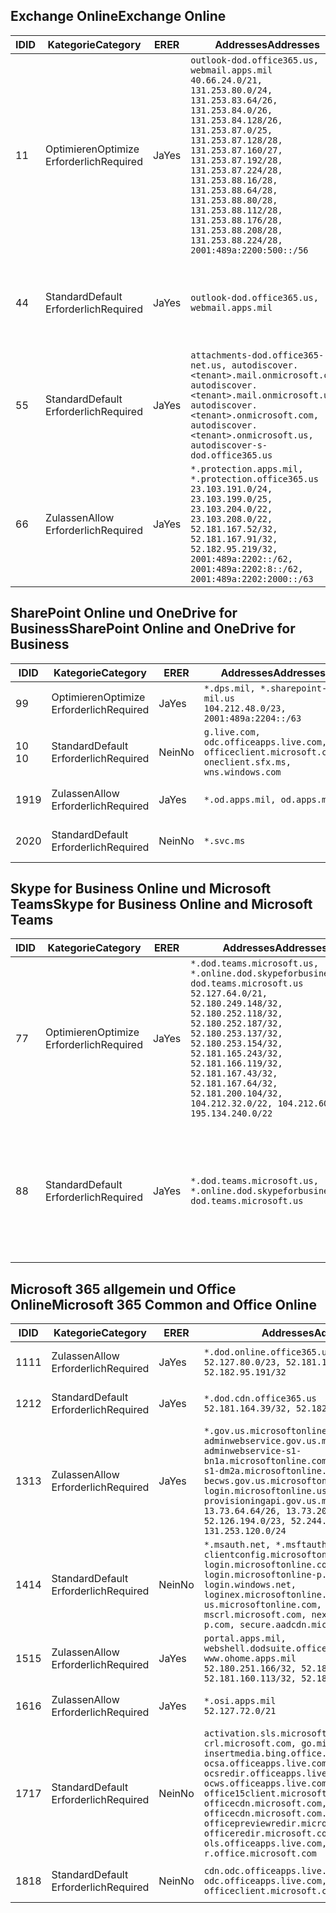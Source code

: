 <!--THIS FILE IS AUTOMATICALLY GENERATED. MANUAL CHANGES WILL BE OVERWRITTEN.-->
<!--Please contact the Office 365 Endpoints team with any questions.-->
<!--USGovDoD endpoints version 2019053100-->
<!--File generated 2019-05-31 17:01:37.6154-->

## <a name="exchange-online"></a><span data-ttu-id="84ebe-101">Exchange Online</span><span class="sxs-lookup"><span data-stu-id="84ebe-101">Exchange Online</span></span>

<span data-ttu-id="84ebe-102">ID</span><span class="sxs-lookup"><span data-stu-id="84ebe-102">ID</span></span> | <span data-ttu-id="84ebe-103">Kategorie</span><span class="sxs-lookup"><span data-stu-id="84ebe-103">Category</span></span> | <span data-ttu-id="84ebe-104">ER</span><span class="sxs-lookup"><span data-stu-id="84ebe-104">ER</span></span> | <span data-ttu-id="84ebe-105">Addresses</span><span class="sxs-lookup"><span data-stu-id="84ebe-105">Addresses</span></span> | <span data-ttu-id="84ebe-106">Ports</span><span class="sxs-lookup"><span data-stu-id="84ebe-106">Ports</span></span>
-- | -------------------- | --- | ---------------------------------------------------------------------------------------------------------------------------------------------------------------------------------------------------------------------------------------------------------------------------------------------------------------------------------------------------------------------------------------------- | -------------------------------
<span data-ttu-id="84ebe-107">1</span><span class="sxs-lookup"><span data-stu-id="84ebe-107">1</span></span> | <span data-ttu-id="84ebe-108">Optimieren</span><span class="sxs-lookup"><span data-stu-id="84ebe-108">Optimize</span></span><BR><span data-ttu-id="84ebe-109">Erforderlich</span><span class="sxs-lookup"><span data-stu-id="84ebe-109">Required</span></span> | <span data-ttu-id="84ebe-110">Ja</span><span class="sxs-lookup"><span data-stu-id="84ebe-110">Yes</span></span> | `outlook-dod.office365.us, webmail.apps.mil`<BR>`40.66.24.0/21, 131.253.80.0/24, 131.253.83.64/26, 131.253.84.0/26, 131.253.84.128/26, 131.253.87.0/25, 131.253.87.128/28, 131.253.87.160/27, 131.253.87.192/28, 131.253.87.224/28, 131.253.88.16/28, 131.253.88.64/28, 131.253.88.80/28, 131.253.88.112/28, 131.253.88.176/28, 131.253.88.208/28, 131.253.88.224/28, 2001:489a:2200:500::/56` | <span data-ttu-id="84ebe-111">**TCP:** 443, 80</span><span class="sxs-lookup"><span data-stu-id="84ebe-111">**TCP:** 443, 80</span></span>
<span data-ttu-id="84ebe-112">4</span><span class="sxs-lookup"><span data-stu-id="84ebe-112">4</span></span> | <span data-ttu-id="84ebe-113">Standard</span><span class="sxs-lookup"><span data-stu-id="84ebe-113">Default</span></span><BR><span data-ttu-id="84ebe-114">Erforderlich</span><span class="sxs-lookup"><span data-stu-id="84ebe-114">Required</span></span> | <span data-ttu-id="84ebe-115">Ja</span><span class="sxs-lookup"><span data-stu-id="84ebe-115">Yes</span></span> | `outlook-dod.office365.us, webmail.apps.mil` | <span data-ttu-id="84ebe-116">**TCP:** 143, 25, 587, 993, 995</span><span class="sxs-lookup"><span data-stu-id="84ebe-116">**TCP:** 143, 25, 587, 993, 995</span></span>
<span data-ttu-id="84ebe-117">5</span><span class="sxs-lookup"><span data-stu-id="84ebe-117">5</span></span> | <span data-ttu-id="84ebe-118">Standard</span><span class="sxs-lookup"><span data-stu-id="84ebe-118">Default</span></span><BR><span data-ttu-id="84ebe-119">Erforderlich</span><span class="sxs-lookup"><span data-stu-id="84ebe-119">Required</span></span> | <span data-ttu-id="84ebe-120">Ja</span><span class="sxs-lookup"><span data-stu-id="84ebe-120">Yes</span></span> | `attachments-dod.office365-net.us, autodiscover.<tenant>.mail.onmicrosoft.com, autodiscover.<tenant>.mail.onmicrosoft.us, autodiscover.<tenant>.onmicrosoft.com, autodiscover.<tenant>.onmicrosoft.us, autodiscover-s-dod.office365.us` | <span data-ttu-id="84ebe-121">**TCP:** 443, 80</span><span class="sxs-lookup"><span data-stu-id="84ebe-121">**TCP:** 443, 80</span></span>
<span data-ttu-id="84ebe-122">6</span><span class="sxs-lookup"><span data-stu-id="84ebe-122">6</span></span> | <span data-ttu-id="84ebe-123">Zulassen</span><span class="sxs-lookup"><span data-stu-id="84ebe-123">Allow</span></span><BR><span data-ttu-id="84ebe-124">Erforderlich</span><span class="sxs-lookup"><span data-stu-id="84ebe-124">Required</span></span> | <span data-ttu-id="84ebe-125">Ja</span><span class="sxs-lookup"><span data-stu-id="84ebe-125">Yes</span></span> | `*.protection.apps.mil, *.protection.office365.us`<BR>`23.103.191.0/24, 23.103.199.0/25, 23.103.204.0/22, 23.103.208.0/22, 52.181.167.52/32, 52.181.167.91/32, 52.182.95.219/32, 2001:489a:2202::/62, 2001:489a:2202:8::/62, 2001:489a:2202:2000::/63` | <span data-ttu-id="84ebe-126">**TCP:** 25, 443</span><span class="sxs-lookup"><span data-stu-id="84ebe-126">**TCP:** 25, 443</span></span>

## <a name="sharepoint-online-and-onedrive-for-business"></a><span data-ttu-id="84ebe-127">SharePoint Online und OneDrive for Business</span><span class="sxs-lookup"><span data-stu-id="84ebe-127">SharePoint Online and OneDrive for Business</span></span>

<span data-ttu-id="84ebe-128">ID</span><span class="sxs-lookup"><span data-stu-id="84ebe-128">ID</span></span> | <span data-ttu-id="84ebe-129">Kategorie</span><span class="sxs-lookup"><span data-stu-id="84ebe-129">Category</span></span> | <span data-ttu-id="84ebe-130">ER</span><span class="sxs-lookup"><span data-stu-id="84ebe-130">ER</span></span> | <span data-ttu-id="84ebe-131">Addresses</span><span class="sxs-lookup"><span data-stu-id="84ebe-131">Addresses</span></span> | <span data-ttu-id="84ebe-132">Ports</span><span class="sxs-lookup"><span data-stu-id="84ebe-132">Ports</span></span>
-- | -------------------- | --- | ---------------------------------------------------------------------------------------------------- | ----------------
<span data-ttu-id="84ebe-133">9</span><span class="sxs-lookup"><span data-stu-id="84ebe-133">9</span></span> | <span data-ttu-id="84ebe-134">Optimieren</span><span class="sxs-lookup"><span data-stu-id="84ebe-134">Optimize</span></span><BR><span data-ttu-id="84ebe-135">Erforderlich</span><span class="sxs-lookup"><span data-stu-id="84ebe-135">Required</span></span> | <span data-ttu-id="84ebe-136">Ja</span><span class="sxs-lookup"><span data-stu-id="84ebe-136">Yes</span></span> | `*.dps.mil, *.sharepoint-mil.us`<BR>`104.212.48.0/23, 2001:489a:2204::/63` | <span data-ttu-id="84ebe-137">**TCP:** 443, 80</span><span class="sxs-lookup"><span data-stu-id="84ebe-137">**TCP:** 443, 80</span></span>
<span data-ttu-id="84ebe-138">10 </span><span class="sxs-lookup"><span data-stu-id="84ebe-138">10</span></span> | <span data-ttu-id="84ebe-139">Standard</span><span class="sxs-lookup"><span data-stu-id="84ebe-139">Default</span></span><BR><span data-ttu-id="84ebe-140">Erforderlich</span><span class="sxs-lookup"><span data-stu-id="84ebe-140">Required</span></span> | <span data-ttu-id="84ebe-141">Nein</span><span class="sxs-lookup"><span data-stu-id="84ebe-141">No</span></span> | `g.live.com, odc.officeapps.live.com, officeclient.microsoft.com, oneclient.sfx.ms, wns.windows.com` | <span data-ttu-id="84ebe-142">**TCP:** 443, 80</span><span class="sxs-lookup"><span data-stu-id="84ebe-142">**TCP:** 443, 80</span></span>
<span data-ttu-id="84ebe-143">19</span><span class="sxs-lookup"><span data-stu-id="84ebe-143">19</span></span> | <span data-ttu-id="84ebe-144">Zulassen</span><span class="sxs-lookup"><span data-stu-id="84ebe-144">Allow</span></span><BR><span data-ttu-id="84ebe-145">Erforderlich</span><span class="sxs-lookup"><span data-stu-id="84ebe-145">Required</span></span> | <span data-ttu-id="84ebe-146">Ja</span><span class="sxs-lookup"><span data-stu-id="84ebe-146">Yes</span></span> | `*.od.apps.mil, od.apps.mil` | <span data-ttu-id="84ebe-147">**TCP:** 443, 80</span><span class="sxs-lookup"><span data-stu-id="84ebe-147">**TCP:** 443, 80</span></span>
<span data-ttu-id="84ebe-148">20</span><span class="sxs-lookup"><span data-stu-id="84ebe-148">20</span></span> | <span data-ttu-id="84ebe-149">Standard</span><span class="sxs-lookup"><span data-stu-id="84ebe-149">Default</span></span><BR><span data-ttu-id="84ebe-150">Erforderlich</span><span class="sxs-lookup"><span data-stu-id="84ebe-150">Required</span></span> | <span data-ttu-id="84ebe-151">Nein</span><span class="sxs-lookup"><span data-stu-id="84ebe-151">No</span></span> | `*.svc.ms` | <span data-ttu-id="84ebe-152">**TCP:** 443, 80</span><span class="sxs-lookup"><span data-stu-id="84ebe-152">**TCP:** 443, 80</span></span>

## <a name="skype-for-business-online-and-microsoft-teams"></a><span data-ttu-id="84ebe-153">Skype for Business Online und Microsoft Teams</span><span class="sxs-lookup"><span data-stu-id="84ebe-153">Skype for Business Online and Microsoft Teams</span></span>

<span data-ttu-id="84ebe-154">ID</span><span class="sxs-lookup"><span data-stu-id="84ebe-154">ID</span></span> | <span data-ttu-id="84ebe-155">Kategorie</span><span class="sxs-lookup"><span data-stu-id="84ebe-155">Category</span></span> | <span data-ttu-id="84ebe-156">ER</span><span class="sxs-lookup"><span data-stu-id="84ebe-156">ER</span></span> | <span data-ttu-id="84ebe-157">Addresses</span><span class="sxs-lookup"><span data-stu-id="84ebe-157">Addresses</span></span> | <span data-ttu-id="84ebe-158">Ports</span><span class="sxs-lookup"><span data-stu-id="84ebe-158">Ports</span></span>
-- | -------------------- | --- | -------------------------------------------------------------------------------------------------------------------------------------------------------------------------------------------------------------------------------------------------------------------------------------------------------------------------------------------------------- | --------------------------------------------------
<span data-ttu-id="84ebe-159">7</span><span class="sxs-lookup"><span data-stu-id="84ebe-159">7</span></span> | <span data-ttu-id="84ebe-160">Optimieren</span><span class="sxs-lookup"><span data-stu-id="84ebe-160">Optimize</span></span><BR><span data-ttu-id="84ebe-161">Erforderlich</span><span class="sxs-lookup"><span data-stu-id="84ebe-161">Required</span></span> | <span data-ttu-id="84ebe-162">Ja</span><span class="sxs-lookup"><span data-stu-id="84ebe-162">Yes</span></span> | `*.dod.teams.microsoft.us, *.online.dod.skypeforbusiness.us, dod.teams.microsoft.us`<BR>`52.127.64.0/21, 52.180.249.148/32, 52.180.252.118/32, 52.180.252.187/32, 52.180.253.137/32, 52.180.253.154/32, 52.181.165.243/32, 52.181.166.119/32, 52.181.167.43/32, 52.181.167.64/32, 52.181.200.104/32, 104.212.32.0/22, 104.212.60.0/23, 195.134.240.0/22` | <span data-ttu-id="84ebe-163">**TCP:** 443</span><span class="sxs-lookup"><span data-stu-id="84ebe-163">**TCP:** 443</span></span><BR><span data-ttu-id="84ebe-164">**UDP:** 3478, 3479, 3480, 3481</span><span class="sxs-lookup"><span data-stu-id="84ebe-164">**UDP:** 3478, 3479, 3480, 3481</span></span>
<span data-ttu-id="84ebe-165">8</span><span class="sxs-lookup"><span data-stu-id="84ebe-165">8</span></span> | <span data-ttu-id="84ebe-166">Standard</span><span class="sxs-lookup"><span data-stu-id="84ebe-166">Default</span></span><BR><span data-ttu-id="84ebe-167">Erforderlich</span><span class="sxs-lookup"><span data-stu-id="84ebe-167">Required</span></span> | <span data-ttu-id="84ebe-168">Ja</span><span class="sxs-lookup"><span data-stu-id="84ebe-168">Yes</span></span> | `*.dod.teams.microsoft.us, *.online.dod.skypeforbusiness.us, dod.teams.microsoft.us` | <span data-ttu-id="84ebe-169">**TCP:** 5061, 50000-59999</span><span class="sxs-lookup"><span data-stu-id="84ebe-169">**TCP:** 5061, 50000-59999</span></span><BR><span data-ttu-id="84ebe-170">**UDP:** 50000-59999</span><span class="sxs-lookup"><span data-stu-id="84ebe-170">**UDP:** 50000-59999</span></span>

## <a name="microsoft-365-common-and-office-online"></a><span data-ttu-id="84ebe-171">Microsoft 365 allgemein und Office Online</span><span class="sxs-lookup"><span data-stu-id="84ebe-171">Microsoft 365 Common and Office Online</span></span>

<span data-ttu-id="84ebe-172">ID</span><span class="sxs-lookup"><span data-stu-id="84ebe-172">ID</span></span> | <span data-ttu-id="84ebe-173">Kategorie</span><span class="sxs-lookup"><span data-stu-id="84ebe-173">Category</span></span> | <span data-ttu-id="84ebe-174">ER</span><span class="sxs-lookup"><span data-stu-id="84ebe-174">ER</span></span> | <span data-ttu-id="84ebe-175">Addresses</span><span class="sxs-lookup"><span data-stu-id="84ebe-175">Addresses</span></span> | <span data-ttu-id="84ebe-176">Ports</span><span class="sxs-lookup"><span data-stu-id="84ebe-176">Ports</span></span>
-- | ------------------- | --- | ---------------------------------------------------------------------------------------------------------------------------------------------------------------------------------------------------------------------------------------------------------------------------------------------------------------------------------------------------------------------------------------------- | ----------------
<span data-ttu-id="84ebe-177">11</span><span class="sxs-lookup"><span data-stu-id="84ebe-177">11</span></span> | <span data-ttu-id="84ebe-178">Zulassen</span><span class="sxs-lookup"><span data-stu-id="84ebe-178">Allow</span></span><BR><span data-ttu-id="84ebe-179">Erforderlich</span><span class="sxs-lookup"><span data-stu-id="84ebe-179">Required</span></span> | <span data-ttu-id="84ebe-180">Ja</span><span class="sxs-lookup"><span data-stu-id="84ebe-180">Yes</span></span> | `*.dod.online.office365.us`<BR>`52.127.80.0/23, 52.181.164.39/32, 52.182.95.191/32` | <span data-ttu-id="84ebe-181">**TCP:** 443</span><span class="sxs-lookup"><span data-stu-id="84ebe-181">**TCP:** 443</span></span>
<span data-ttu-id="84ebe-182">12</span><span class="sxs-lookup"><span data-stu-id="84ebe-182">12</span></span> | <span data-ttu-id="84ebe-183">Standard</span><span class="sxs-lookup"><span data-stu-id="84ebe-183">Default</span></span><BR><span data-ttu-id="84ebe-184">Erforderlich</span><span class="sxs-lookup"><span data-stu-id="84ebe-184">Required</span></span> | <span data-ttu-id="84ebe-185">Ja</span><span class="sxs-lookup"><span data-stu-id="84ebe-185">Yes</span></span> | `*.dod.cdn.office365.us`<BR>`52.181.164.39/32, 52.182.95.191/32` | <span data-ttu-id="84ebe-186">**TCP:** 443</span><span class="sxs-lookup"><span data-stu-id="84ebe-186">**TCP:** 443</span></span>
<span data-ttu-id="84ebe-187">13</span><span class="sxs-lookup"><span data-stu-id="84ebe-187">13</span></span> | <span data-ttu-id="84ebe-188">Zulassen</span><span class="sxs-lookup"><span data-stu-id="84ebe-188">Allow</span></span><BR><span data-ttu-id="84ebe-189">Erforderlich</span><span class="sxs-lookup"><span data-stu-id="84ebe-189">Required</span></span> | <span data-ttu-id="84ebe-190">Ja</span><span class="sxs-lookup"><span data-stu-id="84ebe-190">Yes</span></span> | `*.gov.us.microsoftonline.com, adminwebservice.gov.us.microsoftonline.com, adminwebservice-s1-bn1a.microsoftonline.com, adminwebservice-s1-dm2a.microsoftonline.com, becws.gov.us.microsoftonline.com, login.microsoftonline.us, provisioningapi.gov.us.microsoftonline.com`<BR>`13.73.64.64/26, 13.73.208.128/25, 52.126.194.0/23, 52.244.120.128/25, 131.253.120.0/24` | <span data-ttu-id="84ebe-191">**TCP:** 443</span><span class="sxs-lookup"><span data-stu-id="84ebe-191">**TCP:** 443</span></span>
<span data-ttu-id="84ebe-192">14</span><span class="sxs-lookup"><span data-stu-id="84ebe-192">14</span></span> | <span data-ttu-id="84ebe-193">Standard</span><span class="sxs-lookup"><span data-stu-id="84ebe-193">Default</span></span><BR><span data-ttu-id="84ebe-194">Erforderlich</span><span class="sxs-lookup"><span data-stu-id="84ebe-194">Required</span></span> | <span data-ttu-id="84ebe-195">Nein</span><span class="sxs-lookup"><span data-stu-id="84ebe-195">No</span></span> | `*.msauth.net, *.msftauth.net, clientconfig.microsoftonline-p.net, login.microsoftonline.com, login.microsoftonline-p.com, login.windows.net, loginex.microsoftonline.com, login-us.microsoftonline.com, mscrl.microsoft.com, nexus.microsoftonline-p.com, secure.aadcdn.microsoftonline-p.com` | <span data-ttu-id="84ebe-196">**TCP:** 443</span><span class="sxs-lookup"><span data-stu-id="84ebe-196">**TCP:** 443</span></span>
<span data-ttu-id="84ebe-197">15</span><span class="sxs-lookup"><span data-stu-id="84ebe-197">15</span></span> | <span data-ttu-id="84ebe-198">Zulassen</span><span class="sxs-lookup"><span data-stu-id="84ebe-198">Allow</span></span><BR><span data-ttu-id="84ebe-199">Erforderlich</span><span class="sxs-lookup"><span data-stu-id="84ebe-199">Required</span></span> | <span data-ttu-id="84ebe-200">Ja</span><span class="sxs-lookup"><span data-stu-id="84ebe-200">Yes</span></span> | `portal.apps.mil, webshell.dodsuite.office365.us, www.ohome.apps.mil`<BR>`52.180.251.166/32, 52.181.160.19/32, 52.181.160.113/32, 52.182.92.132/32` | <span data-ttu-id="84ebe-201">**TCP:** 443</span><span class="sxs-lookup"><span data-stu-id="84ebe-201">**TCP:** 443</span></span>
<span data-ttu-id="84ebe-202">16</span><span class="sxs-lookup"><span data-stu-id="84ebe-202">16</span></span> | <span data-ttu-id="84ebe-203">Zulassen</span><span class="sxs-lookup"><span data-stu-id="84ebe-203">Allow</span></span><BR><span data-ttu-id="84ebe-204">Erforderlich</span><span class="sxs-lookup"><span data-stu-id="84ebe-204">Required</span></span> | <span data-ttu-id="84ebe-205">Ja</span><span class="sxs-lookup"><span data-stu-id="84ebe-205">Yes</span></span> | `*.osi.apps.mil`<BR>`52.127.72.0/21` | <span data-ttu-id="84ebe-206">**TCP:** 443</span><span class="sxs-lookup"><span data-stu-id="84ebe-206">**TCP:** 443</span></span>
<span data-ttu-id="84ebe-207">17</span><span class="sxs-lookup"><span data-stu-id="84ebe-207">17</span></span> | <span data-ttu-id="84ebe-208">Standard</span><span class="sxs-lookup"><span data-stu-id="84ebe-208">Default</span></span><BR><span data-ttu-id="84ebe-209">Erforderlich</span><span class="sxs-lookup"><span data-stu-id="84ebe-209">Required</span></span> | <span data-ttu-id="84ebe-210">Nein</span><span class="sxs-lookup"><span data-stu-id="84ebe-210">No</span></span> | `activation.sls.microsoft.com, crl.microsoft.com, go.microsoft.com, insertmedia.bing.office.net, ocsa.officeapps.live.com, ocsredir.officeapps.live.com, ocws.officeapps.live.com, office15client.microsoft.com, officecdn.microsoft.com, officecdn.microsoft.com.edgesuite.net, officepreviewredir.microsoft.com, officeredir.microsoft.com, ols.officeapps.live.com, r.office.microsoft.com` | <span data-ttu-id="84ebe-211">**TCP:** 443, 80</span><span class="sxs-lookup"><span data-stu-id="84ebe-211">**TCP:** 443, 80</span></span>
<span data-ttu-id="84ebe-212">18</span><span class="sxs-lookup"><span data-stu-id="84ebe-212">18</span></span> | <span data-ttu-id="84ebe-213">Standard</span><span class="sxs-lookup"><span data-stu-id="84ebe-213">Default</span></span><BR><span data-ttu-id="84ebe-214">Erforderlich</span><span class="sxs-lookup"><span data-stu-id="84ebe-214">Required</span></span> | <span data-ttu-id="84ebe-215">Nein</span><span class="sxs-lookup"><span data-stu-id="84ebe-215">No</span></span> | `cdn.odc.officeapps.live.com, odc.officeapps.live.com, officeclient.microsoft.com` | <span data-ttu-id="84ebe-216">**TCP:** 443, 80</span><span class="sxs-lookup"><span data-stu-id="84ebe-216">**TCP:** 443, 80</span></span>
